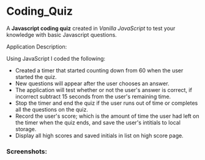 # Coding_Quiz 

A **Javascript coding quiz** created in *Vanilla JavaScript* to test your knowledge with basic Javascript questions.

Application Description:

Using JavaScript I coded the following:

* Created a timer that started counting down from 60 when the user started the quiz. 
* New questions will appear after the user chooses an answer.
* The application will test whether or not the user's answer is correct, if incorrect subtract 15 seconds from the user's remaining time.
* Stop the timer and end the quiz if the user runs out of time or completes all the questions on the quiz.
* Record the user's score; which is the amount of time the user had left on the timer when the quiz ends, and save the user's intitials to local storage.
* Display all high scores and saved initials in list on high score page.

### Screenshots:


